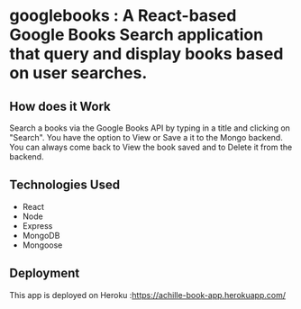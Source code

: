# googlebooks : A React-based Google Books Search application that query and display books based on user searches.

## How does it Work

Search a books via the Google Books API by typing in a title and clicking on "Search". You have the option to View or Save a it to the Mongo backend.
You can always come back to View the book saved and to Delete it from the backend.

## Technologies Used

- React
- Node
- Express
- MongoDB
- Mongoose

## Deployment

This app is deployed on Heroku :https://achille-book-app.herokuapp.com/
